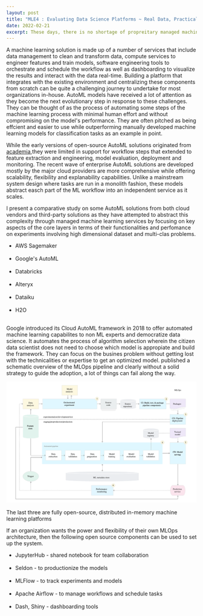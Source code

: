 ```yaml
---
layout: post
title: "MLE4 : Evaluating Data Science Platforms ~ Real Data, Practical Tooling "
date: 2022-02-21
excerpt: These days, there is no shortage of propreitary managed machine learning platforms. How do you find one that is transformative and a good fit for your enterprise? What are the key factors to consider when re-engineering decision making for gaining a competitive advantage?
---
```


A machine learning solution is made up of a number of services that include data management to clean and transform data, compute services to engineer features and train models, software engineering tools to orchestrate and schedule the workflow as well as dashboarding to visualize the results and interact with the data real-time. Building a platform that integrates with the existing environment and centralizing these components from scratch can be quite a challenging journey to undertake for most organizations in-house. AutoML models have received a lot of attention as they become the next evolutionary step in response to these challenges. They can be thought of as the process of automating some steps of the machine learning process with minimal human effort and without compromising on the model's performance. They are often pitched as being effcient and easier to use while outperforming manually developed machine learning models for classification tasks as an example in point.

While the early versions of open-source AutoML solutions originated from <a class="url" href="https://arxiv.org/pdf/1908.05557.pdf">academia</a>,they were limited in support for workflow steps that extended to feature extraction and engineering, model evaluation, deployment and monitoring. The recent wave of enterprise AutoML solutions are developed mostly by the major cloud providers are more comprehensive while offering scalability, flexibility and explanability capabilities. Unlike a mainstream system design where tasks are run in a monolith fashion, these models abstract easch part of the ML  workflow into an independent service as it scales. 

I present a comparative study on some AutoML solutions from both cloud vendors and third-party solutions as they have attempted to abstract this complexity through managed machine learning services by focusing on key aspects of the core layers in terms of their functionalities and perfomance on experiments involving high dimensional dataset and multi-clas problems. 

* AWS Sagemaker<br><br>
* Google's AutoML<br><br>
* Databricks<br><br>
* Alteryx<br><br>
* Dataiku<br><br>
* H2O<br><br>

Google introduced its Cloud AutoML framework in 2018 to offer automated machine learning capabilites to non ML experts and democratize data science. It automates the process of algorithm selection wherein the citizen data scientist does not need to choose which model is appropiate and build the framework. They can focus on the busines problem without getting lost with the technicalities or expertise to get an optimized model. published a schematic overview of the MLOps pipeline and clearly without a solid strategy to guide the adoption, a lot of things can fail along the way.

<img src="/images/AI-General/GCP-MLOps.png" class="block"/><br>

The last three are fully open-source, distributed in-memory machine learning platforms 

If an organization wants the power and flexibility of their own MLOps architecture, then the following open source components can be used to set up the system.

* JupyterHub - shared notebook for team collaboration<br><br>
* Seldon - to productionize the models<br><br>
* MLFlow - to track experiments and models<br><br>
* Apache Airflow - to manage workflows and schedule tasks<br><br>
* Dash, Shiny - dashboarding tools
